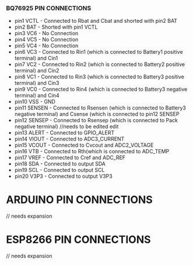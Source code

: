 ### BQ76925 PIN CONNECTIONS
- pin1 VCTL    -    Connected to Rbat and Cbat and shorted with pin2 BAT
- pin2 BAT     -    Shorted with pin1 VCTL
- pin3 VC6     -    No Connection
- pin4 VC5     -    No Connection
- pin5 VC4     -    No Connection
- pin6 VC3     -    Connected to Rin1 (which is connected to Battery1 positive terminal) and Cin1
- pin7 VC2     -    Connected to Rin2 (which is connected to Battery2 positive terminal) and Cin2
- pin8 VC1     -    Connected to Rin3 (which is connected to Battery3 positive terminal) and Cin3
- pin9 VC0     -    Connected to Rin4 (which is connected to Battery3 negative terminal) and Cin4
- pin10 VSS    -    GND 
- pin11 SENSEN -    Connected to Rsensen (which is connected to Battery3 negative terminal) and Csense (which is connected to pin12 SENSEP
- pin12 SENSEP -    Connected to Rsensep (which is connected to Pack negative terminal) //needs to be edited edit
- pin13 ALERT  -    Connected to GPIO_ALERT 
- pin14 VIOUT  -    Connected to ADC3_CURRENT 
- pin15 VCOUT  -    Connected to Cvcout and ADC2_VOLTAGE
- pin16 VTB    -    Connected to Rth(which is connected to ADC_TEMP
- pin17 VREF   -    Connected to Cref and ADC_REF
- pin18 SDA    -    Connected to output SDA
- pin19 SCL    -    Connected to output SCL 
- pin20 V3P3   -    Connected to output V3P3

# ARDUINO PIN CONNECTIONS
// needs expansion

# ESP8266 PIN CONNECTIONS
// needs expansion

